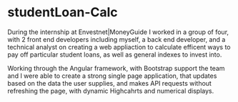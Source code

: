# studentLoan-Calc

During the internship at Envestnet|MoneyGuide I worked in a group of four, with 2 front end developers including myself,
a back end developer, and a technical analyst on creating a web appliaction to calculate efficent ways to pay off particular student loans,
as well as general indexes to invest into.

Working through the Angular framework, with Bootstrap support the team and I were able to create a strong single page application, that updates based on the data the user supplies, and makes API requests without refreshing the page, with dynamic Highcahrts and numerical displays.

